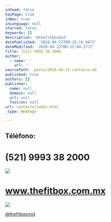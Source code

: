 ```yaml
---
inFeed: false
hasPage: true
inNav: true
inLanguage: null
starred: false
keywords: []
description: '@thefitboxmid'
datePublished: '2016-04-22T00:25:10.607Z'
dateModified: '2016-04-22T00:25:04.277Z'
title: (521) 9993 38 2000
author:
  - name: ''
    url: ''
sourcePath: _posts/2016-04-21-contacto.md
published: true
authors: []
publisher:
  name: null
  domain: null
  url: null
  favicon: null
url: contacto/index.html
_type: WebPage

---
```

## Téléfono: 

# (521) 9993 38 2000
![](https://the-grid-user-content.s3-us-west-2.amazonaws.com/920419e2-78a8-48cd-abc0-2bd32ab8d72b.png)

# www.thefitbox.com.mx
![](https://s3-us-west-2.amazonaws.com/the-grid-img/p/e81ec3df5806945bece5ff5f12464df47097f85f.png)

[@thefitboxmid][0]

[0]: https://www.instagram.com/thefitboxmid/